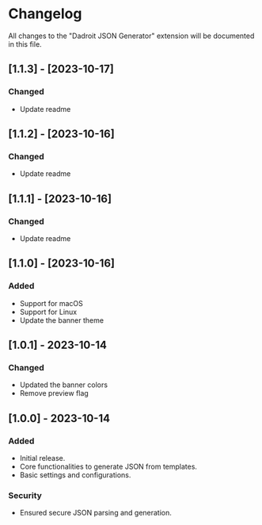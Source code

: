 # Changelog

All changes to the "Dadroit JSON Generator" extension will be documented in this file.

## [1.1.3] - [2023-10-17]

### Changed

- Update readme

## [1.1.2] - [2023-10-16]

### Changed

- Update readme

## [1.1.1] - [2023-10-16]

### Changed

- Update readme

## [1.1.0] - [2023-10-16]

### Added

- Support for macOS
- Support for Linux
- Update the banner theme 

## [1.0.1] - 2023-10-14

### Changed

- Updated the banner colors
- Remove preview flag   

## [1.0.0] - 2023-10-14

### Added

- Initial release.
- Core functionalities to generate JSON from templates.
- Basic settings and configurations.

### Security

- Ensured secure JSON parsing and generation.

